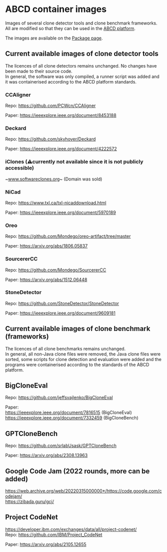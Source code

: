 # ABCD container images
Images of several clone detector tools and clone benchmark frameworks. All are modified so that they can be used in the [ABCD platform](https://github.com/Glopix/abcd).
  
The images are available on the [Package page](https://github.com/users/Glopix/packages?repo_name=abcd-images).


## Current available images of clone detector tools
The licences of all clone detectors remains unchanged. No changes have been made to their source code.  
In general, the software was only compiled, a runner script was added and it was containerised according to the ABCD platform standards.

### CCAligner
Repo: https://github.com/PCWcn/CCAligner

Paper: https://ieeexplore.ieee.org/document/8453188

### Deckard
Repo: https://github.com/skyhover/Deckard

Paper: https://ieeexplore.ieee.org/document/4222572

### iClones (⚠currently not available since it is not publicly accessible)
~www.softwareclones.org~ (Domain was sold)

### NiCad 
Repo: https://www.txl.ca/txl-nicaddownload.html

Paper: https://ieeexplore.ieee.org/document/5970189

### Oreo 
Repo: https://github.com/Mondego/oreo-artifact/tree/master

Paper: https://arxiv.org/abs/1806.05837

### SourcererCC
Repo: https://github.com/Mondego/SourcererCC  

Paper: https://arxiv.org/abs/1512.06448

### StoneDetector
Repo: https://github.com/StoneDetector/StoneDetector  

Paper: https://ieeexplore.ieee.org/document/9609181

## Current available images of clone benchmark (frameworks)
The licences of all clone benchmarks remains unchanged.  
In general, all non-Java clone files were removed, the Java clone files were sorted, some scripts for clone detection and evaluation were added and the programs were containerised according to the standards of the ABCD platform.

## BigCloneEval
Repo: https://github.com/jeffsvajlenko/BigCloneEval

Paper:  
https://ieeexplore.ieee.org/document/7816515 (BigCloneEval)  
https://ieeexplore.ieee.org/document/7332459 (BigCloneBench)

## GPTCloneBench
Repo: https://github.com/srlabUsask/GPTCloneBench  

Paper: https://arxiv.org/abs/2308.13963

## Google Code Jam (2022 rounds, more can be added)
https://web.archive.org/web/20220315000000*/https://code.google.com/codejam/  
https://zibada.guru/gcj/

## Project CodeNet
https://developer.ibm.com/exchanges/data/all/project-codenet/  
Repo: https://github.com/IBM/Project_CodeNet

Paper: https://arxiv.org/abs/2105.12655
